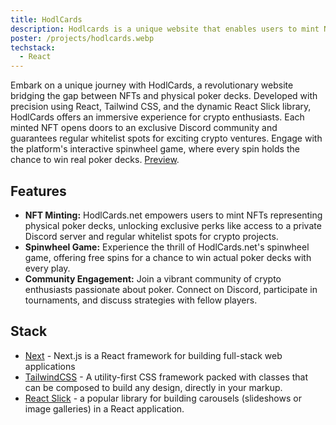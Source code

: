 ```yaml
---
title: HodlCards
description: Hodlcards is a unique website that enables users to mint NFTs representing physical poker decks. Developed using React, Tailwind CSS, and React Slick, Hodlcards offers an engaging experience for crypto enthusiasts. Each NFT grants users access to a private Discord server and provides regular whitelist spots for participation in other crypto projects. The platform also features an entertaining spinwheel game where users have the chance to win real poker decks.
poster: /projects/hodlcards.webp
techstack:
  - React
---
```


Embark on a unique journey with HodlCards, a revolutionary website bridging the gap between NFTs and physical poker decks. Developed with precision using React, Tailwind CSS, and the dynamic React Slick library, HodlCards offers an immersive experience for crypto enthusiasts. Each minted NFT opens doors to an exclusive Discord community and guarantees regular whitelist spots for exciting crypto ventures. Engage with the platform's interactive spinwheel game, where every spin holds the chance to win real poker decks.
[Preview](https://xcards.gg/).

## Features

- **NFT Minting:** HodlCards.net empowers users to mint NFTs representing physical poker decks, unlocking exclusive perks like access to a private Discord server and regular whitelist spots for crypto projects.
- **Spinwheel Game:** Experience the thrill of HodlCards.net's spinwheel game, offering free spins for a chance to win actual poker decks with every play.
- **Community Engagement:** Join a vibrant community of crypto enthusiasts passionate about poker. Connect on Discord, participate in tournaments, and discuss strategies with fellow players.

## Stack

- [Next](https://nextjs.org) - Next.js is a React framework for building full-stack web applications
- [TailwindCSS](https://tailwindcss.com) - A utility-first CSS framework packed with classes that can be composed to build any design, directly in your markup.
- [React Slick](https://react-slick.neostack.com/) - a popular library for building carousels (slideshows or image galleries) in a React application.
